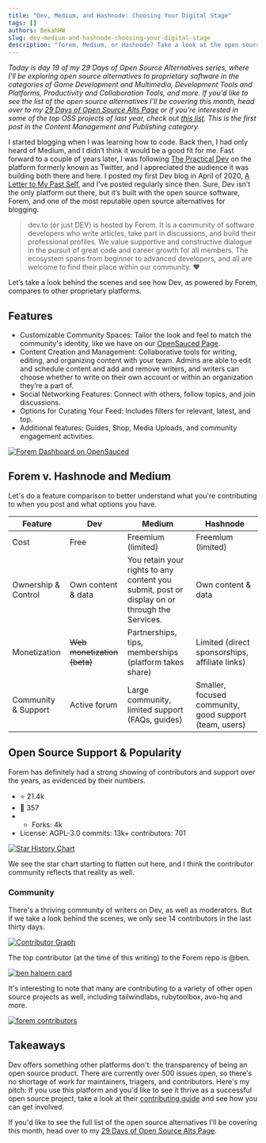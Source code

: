 ```yaml
---
title: "Dev, Medium, and Hashnode: Choosing Your Digital Stage"
tags: []
authors: BekahHW
slug: dev-medium-and-hashnode-choosing-your-digital-stage
description: "forem, Medium, or Hashnode? Take a look at the open source software and community that powers Dev.to."
---
```


*Today is day 19 of my 29 Days of Open Source Alternatives series, where I'll be exploring open source alternatives to proprietary software in the categories of Game Development and Multimedia, Development Tools and Platforms, Productivity and Collaboration Tools, and more. If you'd like to see the list of the open source alternatives I'll be covering this month, head over to my [29 Days of Open Source Alts Page](https://oss.fyi/oss-alts) or if you're interested in some of the top OSS projects of last year, check out [this list](https://app.dub.co/open-sauced). This is the first post in the Content Management and Publishing category.* 

I started blogging when I was learning how to code. Back then, I had only heard of Medium, and I didn’t think it would be a good fit for me. Fast forward to a couple of years later, I was following [The Practical Dev](https://twitter.com/ThePracticalDev) on the platform formerly known as Twitter, and I appreciated the audience it was building both there and here. I posted my first Dev blog in April of 2020, [A Letter to My Past Self](https://dev.to/bekahhw/a-letter-to-my-past-self-1lfo), and I’ve posted regularly since then. Sure, Dev isn’t the only platform out there, but it’s built with the open source software, Forem, and one of the most reputable open source alternatives for blogging. 

<!-- truncate -->


> dev.to (or just DEV) is hosted by Forem. It is a community of software developers who write articles, take part in discussions, and build their professional profiles. We value supportive and constructive dialogue in the pursuit of great code and career growth for all members. The ecosystem spans from beginner to advanced developers, and all are welcome to find their place within our community. ❤️

Let’s take a look behind the scenes and see how Dev, as powered by Forem, compares to other proprietary platforms.
 
## Features

- Customizable Community Spaces: Tailor the look and feel to match the community's identity, like we have on our [OpenSauced Page](https://dev.to/opensauced).
- Content Creation and Management: Collaborative tools for writing, editing, and organizing content with your team. Admins are able to edit and schedule content and add and remove writers, and writers can choose whether to write on their own account or within an organization they’re a part of. 
- Social Networking Features: Connect with others, follow topics, and join discussions.
- Options for Curating Your Feed: Includes filters for relevant, latest, and top.
- Additional features: Guides, Shop, Media Uploads, and community engagement activities.


[![Forem Dashboard on OpenSauced](https://dev-to-uploads.s3.amazonaws.com/uploads/articles/2vd9zagcdsnre4c6ntfs.png)](https://app.opensauced.pizza/pages/BekahHW/1164/dashboard?range=30)

## Forem v. Hashnode and Medium

Let's do a feature comparison to better understand what you're contributing to when you post and what options you have.

| Feature | Dev | Medium | Hashnode |
|---|---|---|---|
| Cost | Free | Freemium (limited) | Freemium (limited) |
| Ownership & Control | Own content & data | You retain your rights to any content you submit, post or display on or through the Services. | Own content & data |
| Monetization | ~~Web monetization (beta)~~ | Partnerships, tips, memberships (platform takes share) | Limited (direct sponsorships, affiliate links) |
| Community & Support | Active forum | Large community, limited support (FAQs, guides) | Smaller, focused community, good support (team, users) |

## Open Source Support & Popularity

Forem has definitely had a strong showing of contributors and support over the years, as evidenced by their numbers.

- ⭐ 21.4k
- 👀 357
- - Forks: 4k
- License: AGPL-3.0
commits: 13k+
contributors: 701

[![Star History Chart](https://api.star-history.com/svg?repos=forem/forem&type=Date)](https://star-history.com/#forem/forem&Date)

We see the star chart starting to flatten out here, and I think the contributor community reflects that reality as well. 

### Community 

There's a thriving community of writers on Dev, as well as moderators. But if we take a look behind the scenes, we only see 14 contributors in the last thirty days. 

[![Contributor Graph](https://dev-to-uploads.s3.amazonaws.com/uploads/articles/oib6l2ca4rjw1gqbz4uy.png)](https://app.opensauced.pizza/pages/BekahHW/1164/activity?range=30)

The top contributor (at the time of this writing) to the Forem repo is @ben.

[![ben halpern card](https://dev-to-uploads.s3.amazonaws.com/uploads/articles/ggnjpmz9ptltbhtyppfa.png)](https://app.opensauced.pizza/user/benhalpern/card)

It's interesting to note that many are contributing to a variety of other open source projects as well, including tailwindlabs, rubytoolbox, avo-hq and more. 

[![forem contributors](https://dev-to-uploads.s3.amazonaws.com/uploads/articles/h5bw3ky4pefi3se7du5u.png)](https://app.opensauced.pizza/lists/e658c0d8-070d-4cdc-8979-f5f7394344b4/activity)

## Takeaways

Dev offers something other platforms don't: the transparency of being an open source product. There are currently over 500 issues open, so there's no shortage of work for maintainers, triagers, and contributors. Here's my pitch: If you use this platform and you'd like to see it thrive as a successful open source project, take a look at their [contributing guide](https://developers.forem.com/contributing-guide/forem) and see how you can get involved. 

If you'd like to see the full list of the open source alternatives I'll be covering this month, head over to my [29 Days of Open Source Alts Page](https://oss.fyi/oss-alts).